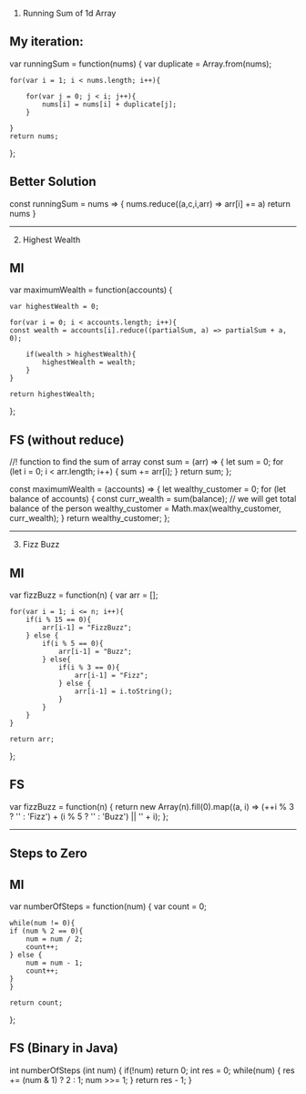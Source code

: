 1. Running Sum of 1d Array

## My iteration: 

var runningSum = function(nums) {
    var duplicate = Array.from(nums);
    
    for(var i = 1; i < nums.length; i++){
        
        for(var j = 0; j < i; j++){
            nums[i] = nums[i] + duplicate[j];    
        }
        
    }
    return nums;
};

## Better Solution

const runningSum = nums => {
    nums.reduce((a,c,i,arr) => arr[i] += a) 
    <!-- reduce((previousValue, currentValue, currentIndex, array) => { /* … */ } ) -->
    return nums
}


---

2. Highest Wealth

## MI

var maximumWealth = function(accounts) {
    
    var highestWealth = 0;
    
    for(var i = 0; i < accounts.length; i++){
    const wealth = accounts[i].reduce((partialSum, a) => partialSum + a, 0);
        
        if(wealth > highestWealth){
            highestWealth = wealth;
        }
    }
    
    return highestWealth;
    
};

## FS (without reduce)

//! function to find the sum of array
const sum = (arr) => {
  let sum = 0;
  for (let i = 0; i < arr.length; i++) {
    sum += arr[i];
  }
  return sum;
};

const maximumWealth = (accounts) => {
  let wealthy_customer = 0;
  for (let balance of accounts) {
    const curr_wealth = sum(balance); // we will get total balance of the person
    wealthy_customer = Math.max(wealthy_customer, curr_wealth);
  }
  return wealthy_customer;
};


---

3. Fizz Buzz

## MI

var fizzBuzz = function(n) {
    var arr = [];
    
    for(var i = 1; i <= n; i++){
        if(i % 15 == 0){
            arr[i-1] = "FizzBuzz";
        } else {
            if(i % 5 == 0){
                arr[i-1] = "Buzz";
            } else{
                if(i % 3 == 0){
                    arr[i-1] = "Fizz";
                } else {
                    arr[i-1] = i.toString();
                }
            }
        }
    }
    
    return arr;
};

## FS

var fizzBuzz = function(n) {
    return new Array(n).fill(0).map((a, i) => (++i % 3 ? '' : 'Fizz') + (i % 5 ? '' : 'Buzz') || '' + i);
};


---


## Steps to Zero

## MI

var numberOfSteps = function(num) {
    var count = 0;    
    
    while(num != 0){
    if (num % 2 == 0){
        num = num / 2;
        count++;
    } else {
        num = num - 1;
        count++;
    }   
    }
    
    return count;
};

## FS (Binary in Java)

int numberOfSteps (int num) {
		if(!num) return 0;
        int res = 0;
        while(num) {
            res += (num & 1) ? 2 : 1;
            num >>= 1;
        }
        return res - 1;
    }